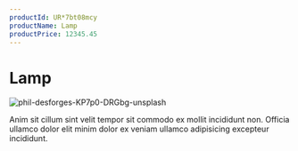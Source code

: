 ```yaml
---
productId: UR*7bt08mcy
productName: Lamp
productPrice: 12345.45
---
```


# Lamp

![phil-desforges-KP7p0-DRGbg-unsplash](https://storage.googleapis.com/fauxmazon.appspot.com/publicMedia/1300/1627951796570_phil-desforges-KP7p0-DRGbg-unsplash.jpg)

Anim sit cillum sint velit tempor sit commodo ex mollit incididunt non. Officia ullamco dolor elit minim dolor ex veniam ullamco adipisicing excepteur incididunt.
